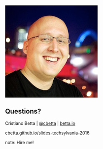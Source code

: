 <!-- .slide: data-state="dim" data-background="resources/hackathon.jpg" -->

![Cristiano Betta](resources/cbetta.jpg) <!-- .element: class="circle" -->

##  Questions?



Cristiano Betta | [@cbetta](https://twitter.com/cbetta) | [betta.io](https://betta.io)

[cbetta.github.io/slides-techsylvania-2016](http://cbetta.github.io/slides-techsylvania-2016/)

note:
    Hire me!
